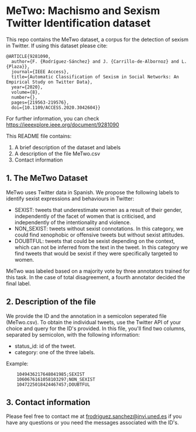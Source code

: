 # MeTwo: Machismo and Sexism Twitter Identification dataset


This repo contains the MeTwo dataset, a corpus for the detection of sexism in Twitter. If using this dataset please cite: 

```
@ARTICLE{9281090,
  author={F. {Rodríguez-Sánchez} and J. {Carrillo-de-Albornoz} and L. {Plaza}},
  journal={IEEE Access}, 
  title={Automatic Classification of Sexism in Social Networks: An Empirical Study on Twitter Data}, 
  year={2020},
  volume={8},
  number={},
  pages={219563-219576},
  doi={10.1109/ACCESS.2020.3042604}}
```


For further information, you can check https://ieeexplore.ieee.org/document/9281090

This README file contains: 
1) A brief description of the dataset and labels
2) A description of the file MeTwo.csv
3) Contact information


## 1. The MeTwo Dataset


MeTwo uses Twitter data in Spanish. We propose the following labels to identify sexist expressions and behaviours in Twitter:

+ SEXIST: tweets that underestimate women as a result of their gender, independently of the facet of women that is criticised, and independently of the intentionality and violence.
+ NON_SEXIST: tweets without sexist connotations. In this category, we could find xenophobic or offensive tweets but without sexist attitudes.
+ DOUBTFUL: tweets that could be sexist depending on the context, which can not be inferred from the text in the tweet. In this category we find tweets that would be sexist if they were specifically targeted to women.

MeTwo was labeled based on a majority vote by three annotators trained for this task. In the case of total disagreement, a fourth annotator decided the final label.


## 2. Description of the file


We provide the ID and the annotation in a semicolon seperated file (MeTwo.csv). To obtain the individual tweets, use the Twitter API of your choice and query for the ID's provided. In this file, you'll find two columns, separated by semicolon, with the following information:

+ status_id: id of the tweet.
+ category: one of the three labels.

Example:
```
	1049436217648041985;SEXIST
	1060676161058103297;NON_SEXIST
	1047225018424467457;DOUBTFUL
```

## 3. Contact information

Please feel free to contact me at frodriguez.sanchez@invi.uned.es if you have any questions or you need the messages associated with the ID's.